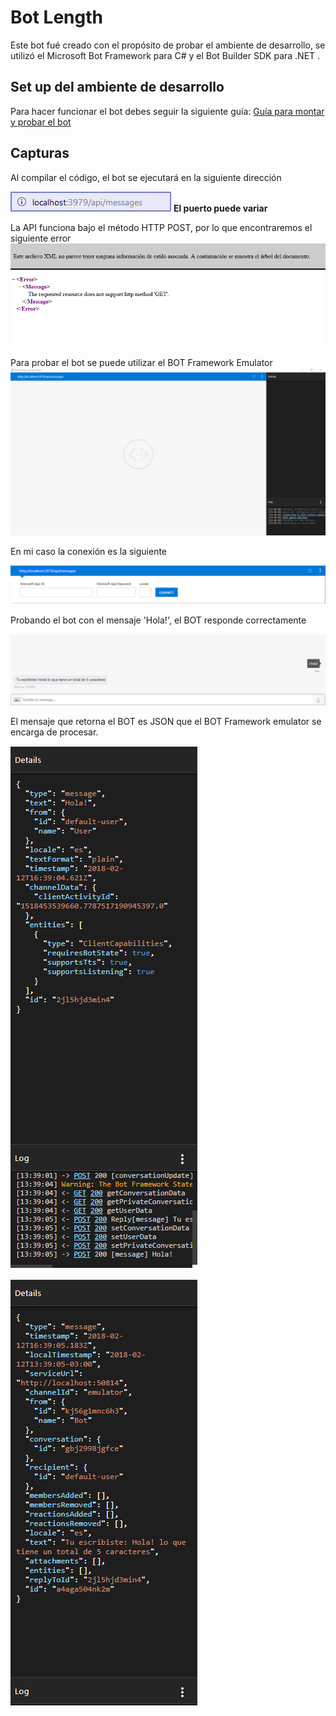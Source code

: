 # Bot Length

Este bot fué creado con el propósito de probar el ambiente de desarrollo, se utilizó el Microsoft Bot Framework para C# y el  Bot Builder SDK para .NET . 

## Set up del ambiente de desarrollo
Para hacer funcionar el bot debes seguir la siguiente guía:
[Guía para montar y probar el bot](Guide.pdf)

## Capturas

Al compilar el código, el bot se ejecutará en la siguiente dirección

![Dirección URL BOT](capturas/url.jpg)    **El puerto puede variar**

La API funciona bajo el método HTTP POST, por lo que encontraremos el siguiente error
![Resultado API método GET](capturas/resultado.png)

Para probar el bot se puede utilizar el BOT Framework Emulator
![Image of Yaktocat](capturas/botfm.png)

En mi caso la conexión es la siguiente

![Image of Yaktocat](capturas/botfmbar.png)

Probando el bot con el mensaje 'Hola!', el BOT responde correctamente

![Image of Yaktocat](capturas/botfmhola.png)

El mensaje que retorna el BOT es JSON que el BOT Framework emulator se encarga de procesar.

![Image of Yaktocat](capturas/botfmhola2.png)

![Image of Yaktocat](capturas/botfmhola3.png)




